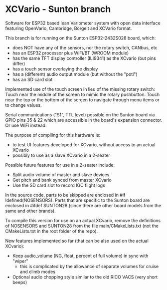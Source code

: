 # XCVario - Sunton branch

Software for ESP32 based lean Variometer system with open data interface featuring OpenVario, Cambridge, Borgelt and XCVario format.

This branch is for running on the Sunton ESP32-2432S028 board, which:
* does NOT have any of the sensors, nor the rotary switch, CANbus, etc
* has an ESP32 processor plus WiFi/BT (WROOM module)
* has the same TFT display controller (ILI9341) as the XCvario (but pins differ)
* has a touch sensor overlaying the display
* has a (different) audio output module (but without the "poti")
* has an SD card slot

Implemented use of the touch screen in lieu of the missing rotary switch:  Touch near the middle of the screen to mimic the rotary pushbutton.  Touch near the top or the bottom of the screen to navigate through menu items or to change values.

Serial communications ("S1", TTL level) possible on the Sunton board via GPIO pins 35 & 22 which are accessible in the board's expansion connector.  Or use WiFi instead.

The purpose of compiling for this hardware is:
* to test UI features developed for XCvario, without access to an actual XCvario
* possibly to use as a slave XCvario in a 2-seater

Possible future features for use in a 2-seater include:
* Split audio volume of master and slave devices
* Get pitch and bank synced from master XCvario
* Use the SD card slot to record IGC flight logs

In the source code, parts to be skipped are enclosed in #if !defined(NOSENSORS).  Parts that are specific to the Sunton board are enclosed in #ifdef SUNTON28 (since there are other board models from the same and other brands).

To compile this version for use on an actual XCvario, remove the definitions of NOSENSORS and SUNTON28 from the file main/CMakeLists.txt (not the CMakeLists.txt in the root folder of the repo).

New features implemented so far (that can be also used on the actual XCvario):

* Keep audio_volume (NG, float, percent of full volume) in sync with "wiper"
   - this is complicated by the allowance of separate volumes for cruise and climb modes
* Optional audio chopping style similar to the old RICO VACS (very short beeps)

